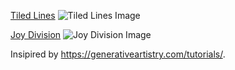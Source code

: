 [Tiled Lines](https://github.com/bracikaa/generative-artistry/tree/master/tiled-lines)
![Tiled Lines Image](https://i.imgur.com/Bv6ZZ6W.png)

[Joy Division](https://github.com/bracikaa/generative-artistry/tree/master/joy-division)
![Joy Division Image](https://i.imgur.com/uvZI9JJ.png)

Insipired by https://generativeartistry.com/tutorials/.
